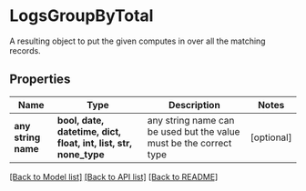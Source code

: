 # LogsGroupByTotal

A resulting object to put the given computes in over all the matching records.

## Properties
Name | Type | Description | Notes
------------ | ------------- | ------------- | -------------
**any string name** | **bool, date, datetime, dict, float, int, list, str, none_type** | any string name can be used but the value must be the correct type | [optional]

[[Back to Model list]](README.md#documentation-for-models) [[Back to API list]](README.md#documentation-for-api-endpoints) [[Back to README]](README.md)



